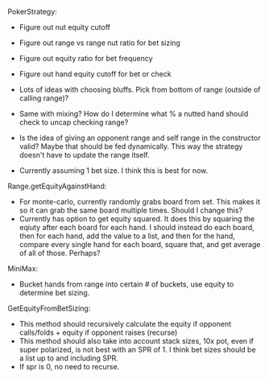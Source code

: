 PokerStrategy:
- Figure out nut equity cutoff
- Figure out range vs range nut ratio for bet sizing
- Figure out equity ratio for bet frequency
- Figure out hand equity cutoff for bet or check
- Lots of ideas with choosing bluffs. Pick from bottom of range (outside of calling range)?
- Same with mixing? How do I determine what % a nutted hand should check to uncap checking range?

- Is the idea of giving an opponent range and self range in the constructor valid? Maybe that should be fed dynamically. This way the strategy doesn't have to update the range itself.

- Currently assuming 1 bet size. I think this is best for now.

Range.getEquityAgainstHand:
- For monte-carlo, currently randomly grabs board from set. This makes it so it can grab the same board multiple times. Should I change this?
- Currently has option to get equity squared. It does this by squaring the eqiuty after each board for each hand. I should instead do each board, then for each hand, add the value to a list, and then for the hand, compare every single hand for each board, square that, and get average of all of those. Perhaps?


MiniMax:
- Bucket hands from range into certain # of buckets, use equity to determine bet sizing.

GetEquityFromBetSizing:
- This method should recursively calculate the equity if opponent calls/folds + equity if opponent raises (recurse)
- This method should also take into account stack sizes, 10x pot, even if super polarized, is not best with an SPR of 1. I think bet sizes should be a list up to and including SPR.
- If spr is 0, no need to recurse.
